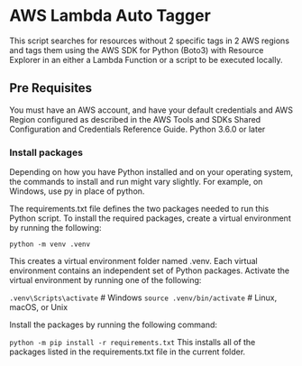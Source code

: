 # AWS Lambda Auto Tagger

This script searches for resources without 2 specific tags in 2 AWS regions and tags them using the AWS SDK for Python (Boto3) with Resource Explorer in an either a Lambda Function or a script to be executed locally.

## Pre Requisites

You must have an AWS account, and have your default credentials and AWS Region configured as described in the AWS Tools and SDKs Shared Configuration and Credentials Reference Guide.
Python 3.6.0 or later

### Install packages

Depending on how you have Python installed and on your operating system, the commands to install and run might vary slightly. For example, on Windows, use py in place of python.

The requirements.txt file defines the two packages needed to run this Python script. To install the required packages, create a virtual environment by running the following:

`` python -m venv .venv ``

This creates a virtual environment folder named .venv. Each virtual environment contains an independent set of Python packages. Activate the virtual environment by running one of the following:

`` .venv\Scripts\activate `` # Windows
`` source .venv/bin/activate `` # Linux, macOS, or Unix

Install the packages by running the following command:

`` python -m pip install -r requirements.txt ``
This installs all of the packages listed in the requirements.txt file in the current folder.
